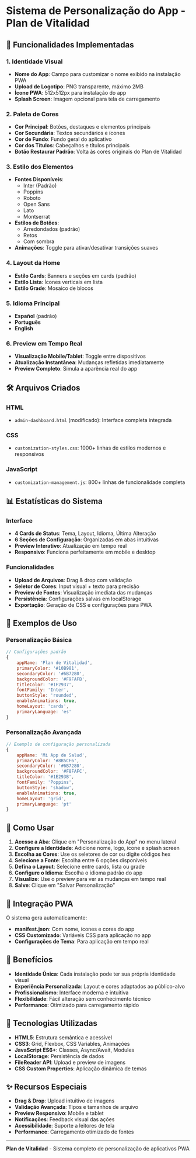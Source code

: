 # Sistema de Personalização do App - Plan de Vitalidad

## 📱 Funcionalidades Implementadas

### 1. Identidade Visual
- **Nome do App**: Campo para customizar o nome exibido na instalação PWA
- **Upload de Logotipo**: PNG transparente, máximo 2MB
- **Ícone PWA**: 512x512px para instalação do app
- **Splash Screen**: Imagem opcional para tela de carregamento

### 2. Paleta de Cores
- **Cor Principal**: Botões, destaques e elementos principais
- **Cor Secundária**: Textos secundários e ícones
- **Cor de Fundo**: Fundo geral do aplicativo
- **Cor dos Títulos**: Cabeçalhos e títulos principais
- **Botão Restaurar Padrão**: Volta às cores originais do Plan de Vitalidad

### 3. Estilo dos Elementos
- **Fontes Disponíveis**:
  - Inter (Padrão)
  - Poppins
  - Roboto
  - Open Sans
  - Lato
  - Montserrat
- **Estilos de Botões**:
  - Arredondados (padrão)
  - Retos
  - Com sombra
- **Animações**: Toggle para ativar/desativar transições suaves

### 4. Layout da Home
- **Estilo Cards**: Banners e seções em cards (padrão)
- **Estilo Lista**: Ícones verticais em lista
- **Estilo Grade**: Mosaico de blocos

### 5. Idioma Principal
- **Español** (padrão)
- **Português**
- **English**

### 6. Preview em Tempo Real
- **Visualização Mobile/Tablet**: Toggle entre dispositivos
- **Atualização Instantânea**: Mudanças refletidas imediatamente
- **Preview Completo**: Simula a aparência real do app

## 🛠️ Arquivos Criados

### HTML
- `admin-dashboard.html` (modificado): Interface completa integrada

### CSS
- `customization-styles.css`: 1000+ linhas de estilos modernos e responsivos

### JavaScript
- `customization-management.js`: 800+ linhas de funcionalidade completa

## 📊 Estatísticas do Sistema

### Interface
- **4 Cards de Status**: Tema, Layout, Idioma, Última Alteração
- **6 Seções de Configuração**: Organizadas em abas intuitivas
- **Preview Interativo**: Atualização em tempo real
- **Responsivo**: Funciona perfeitamente em mobile e desktop

### Funcionalidades
- **Upload de Arquivos**: Drag & drop com validação
- **Seletor de Cores**: Input visual + texto para precisão
- **Preview de Fontes**: Visualização imediata das mudanças
- **Persistência**: Configurações salvas em localStorage
- **Exportação**: Geração de CSS e configurações para PWA

## 🎨 Exemplos de Uso

### Personalização Básica
```javascript
// Configurações padrão
{
    appName: 'Plan de Vitalidad',
    primaryColor: '#10B981',
    secondaryColor: '#6B7280',
    backgroundColor: '#F9FAFB',
    titleColor: '#1F2937',
    fontFamily: 'Inter',
    buttonStyle: 'rounded',
    enableAnimations: true,
    homeLayout: 'cards',
    primaryLanguage: 'es'
}
```

### Personalização Avançada
```javascript
// Exemplo de configuração personalizada
{
    appName: 'Mi App de Salud',
    primaryColor: '#8B5CF6',
    secondaryColor: '#6B7280',
    backgroundColor: '#F8FAFC',
    titleColor: '#1E293B',
    fontFamily: 'Poppins',
    buttonStyle: 'shadow',
    enableAnimations: true,
    homeLayout: 'grid',
    primaryLanguage: 'pt'
}
```

## 🚀 Como Usar

1. **Acesse a Aba**: Clique em "Personalização do App" no menu lateral
2. **Configure a Identidade**: Adicione nome, logo, ícone e splash screen
3. **Escolha as Cores**: Use os seletores de cor ou digite códigos hex
4. **Selecione a Fonte**: Escolha entre 6 opções disponíveis
5. **Defina o Layout**: Selecione entre cards, lista ou grade
6. **Configure o Idioma**: Escolha o idioma padrão do app
7. **Visualize**: Use o preview para ver as mudanças em tempo real
8. **Salve**: Clique em "Salvar Personalização"

## 📱 Integração PWA

O sistema gera automaticamente:
- **manifest.json**: Com nome, ícones e cores do app
- **CSS Customizado**: Variáveis CSS para aplicação no app
- **Configurações de Tema**: Para aplicação em tempo real

## 🎯 Benefícios

- **Identidade Única**: Cada instalação pode ter sua própria identidade visual
- **Experiência Personalizada**: Layout e cores adaptados ao público-alvo
- **Profissionalismo**: Interface moderna e intuitiva
- **Flexibilidade**: Fácil alteração sem conhecimento técnico
- **Performance**: Otimizado para carregamento rápido

## 🔧 Tecnologias Utilizadas

- **HTML5**: Estrutura semântica e acessível
- **CSS3**: Grid, Flexbox, CSS Variables, Animações
- **JavaScript ES6+**: Classes, Async/Await, Modules
- **LocalStorage**: Persistência de dados
- **FileReader API**: Upload e preview de imagens
- **CSS Custom Properties**: Aplicação dinâmica de temas

## ✨ Recursos Especiais

- **Drag & Drop**: Upload intuitivo de imagens
- **Validação Avançada**: Tipos e tamanhos de arquivo
- **Preview Responsivo**: Mobile e tablet
- **Notificações**: Feedback visual das ações
- **Acessibilidade**: Suporte a leitores de tela
- **Performance**: Carregamento otimizado de fontes

---

**Plan de Vitalidad** - Sistema completo de personalização de aplicativos PWA